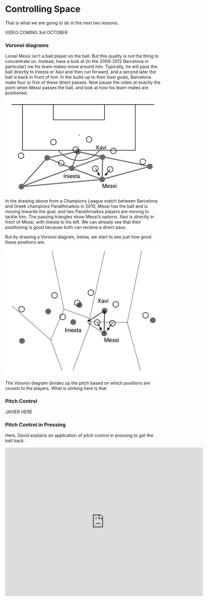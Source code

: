 Controlling Space
================



That is what we are going to do in the next two lessons.

VIDEO COMING 3rd OCTOBER

### Voronoi diagrams

Lionel Messi isn't a bad player on the ball. But this quality is not the thing to concentrate on. 
Instead, have a look at (in the 2008-2012 Barcelona in particular) ow his team-mates move around him. 
Typically, he will pass the ball directly to Iniesta or Xavi and then run forward, 
and a second later the ball is back in front of him. In the build-up to their best goals, 
Barcelona make four or five of these direct passes. Now pause the video at exactly the 
point when Messi passes the ball, and look at how his team-mates are positioned.

![](../images/lesson6/Triangulation.png)

In the drawing above from a Champions League match between 
Barcelona and Greek champions Panathinaikos in 2010, Messi has the ball and is moving 
towards the goal, and two Panathinaikos players are moving to tackle him. The passing 
triangles show Messi’s options. Xavi is directly in front of Messi, with Iniesta 
to his left. We can already see that their positioning is good because both can receive a direct pass. 

But by drawing a Voronoi diagram, below, we start to see just how good these positions are.

![](../images/lesson6/Voronoi.png)

The Voronoi diagram divides up the pitch based on which positions are closest to the players. What is stirking 
here is that 

### Pitch Control 

JAVIER HERE

### Pitch Control in Pressing

Here, David explains an application of pitch control in pressing to get the ball back.

<iframe width="640" height="480" src="https://www.youtube.com/embed/s6bpn3Uox7M" title="YouTube video player" frameborder="0" allow="accelerometer; autoplay; clipboard-write; encrypted-media; gyroscope; picture-in-picture" allowfullscreen></iframe>


